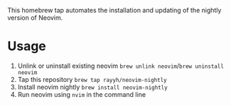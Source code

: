 This homebrew tap automates the installation and updating of the nightly version of Neovim.

# Usage

1. Unlink or uninstall existing neovim `brew unlink neovim`/`brew uninstall neovim`
2. Tap this repository `brew tap rayyh/neovim-nightly`
3. Install neovim nightly `brew install neovim-nightly`
4. Run neovim using `nvim` in the command line
